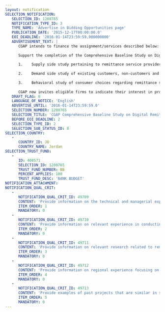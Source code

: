 ```yaml
---
layout: notification
SELECTION_NOTIFICATION: 
   SELECTION_ID: 1208765
   NOTIFICATION_TYPE_ID: 3
   TYPE_NAME: 'Advertise in Bidding Opportunities page'
   PUBLICATION_DATE: '2015-12-17T00:00:00.0'
   EOI_DEADLINE: '2016-01-14T23:59:59.900000000'
   ADVERTISEMENT_TEXT: |
      CGAP intends to finance the assignment/services described below:
      
      Support the completion of the Comprehensive Baseline Study on Digital Remittances (national P2P payment products and international P2P payment products) in Jordan. The study will inform the implementation of a larger project Improving access to remittances and other financial services through digital solutions.  The study will include 3 distinct components: 
      
      1.	Supply side study pertaining to remittance service providers including profiles of providers, their market shares, their products and business models.
      
      2.	Demand side study of existing customers, non-customers and potential customers of remittance services. The study will include both Jordanian and Syrian refugee segments and will explore both formal and informal usage of remittance services.
      
      3.	Behavioral study of consumer choices regarding remittance services including why customers choose formal or informal, cash-based or digital, payment or remittance channels.
      
      CGAP now invites eligible firms to indicate their interest in providing the aforementioned services. Interested firms must provide information indicating that they are qualified to perform one or more of the research components.  Firms may associate to enhance their qualifications for all components or may submit qualifications pertaining to one or more of the components.
   DRAFT_FLAG: 0
   LANGUAGE_OF_NOTICE: 'English'
   ADVERTISE_UNTIL: '2016-01-14T23:59:59.0'
   SELECTION_NUMBER: 1208765
   SELECTION_TITLE: 'CGAP Comprehensive Baseline Study on Digital Remittances in Jordan'
   BEFORE_EOI_DEADLINE: 2
   SELECTION_TYPE_ID: 2
   SELECTION_SUB_STATUS_ID: 8
SELECTION_COUNTRY: 
   - 
      COUNTRY_ID: JO
      COUNTRY_NAME: Jordan
SELECTION_TRUST_FUND: 
   - 
      ID: 408571
      SELECTION_ID: 1208765
      TRUST_FUND_NUMBER: BB
      PERCENT_APPLIES: 100
      TRUST_FUND_DESC: 'BANK BUDGET'
NOTIFICATION_ATTACHMENT: 
NOTIFICATION_QUAL_CRIT: 
   - 
      NOTIFICATION_QUAL_CRIT_ID: 49709
      CONTENT: 'Provide information on the technical and managerial experience of the firm and its key staff.'
      ITEM_ORDER: 1
      MANDATORY: 0
   - 
      NOTIFICATION_QUAL_CRIT_ID: 49710
      CONTENT: 'Provide information on relevant experience in conducting demand side research using quantitative and qualitative methods; supply-side research; and/or regulatory analysis related to financial services.'
      ITEM_ORDER: 2
      MANDATORY: 0
   - 
      NOTIFICATION_QUAL_CRIT_ID: 49711
      CONTENT: 'Provide information on relevant research related to remittances.'
      ITEM_ORDER: 3
      MANDATORY: 0
   - 
      NOTIFICATION_QUAL_CRIT_ID: 49712
      CONTENT: 'Provide information on regional experience focusing on financial services in the Middle East and North Africa including experience with developing Arabic language research instruments.'
      ITEM_ORDER: 4
      MANDATORY: 0
   - 
      NOTIFICATION_QUAL_CRIT_ID: 49713
      CONTENT: 'Provide examples of past projects that are similar in scope.'
      ITEM_ORDER: 5
      MANDATORY: 0
---
```

